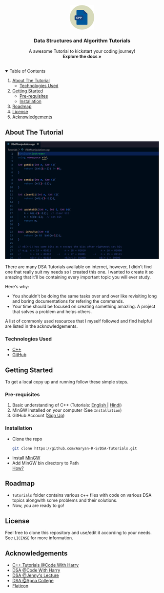 <!-- PROJECT LOGO -->
<br />
<p align="center">
  <a href="https://github.com/Aaryan-R-S/DSA-Tutorials">
    <img src="readme-images/logo.png" alt="Logo" width="80" height="80">
  </a>

  <h3 align="center">Data Structures and Algorithm Tutorials</h3>

  <p align="center">
    A awesome Tutorial to kickstart your coding journey!
    <br />
    <strong>Explore the docs »</strong>
    <br />
    <br />
</p>



<!-- TABLE OF CONTENTS -->
<details open="open">
  <summary>Table of Contents</summary>
  <ol>
    <li>
      <a href="#about-the-tutorial">About The Tutorial</a>
      <ul>
        <li><a href="#technologies-used">Technologies Used</a></li>
      </ul>
    </li>
    <li>
      <a href="#getting-started">Getting Started</a>
      <ul>
        <li><a href="#pre-requisites">Pre-requisites</a></li>
        <li><a href="#installation">Installation</a></li>
      </ul>
    </li>
    <li><a href="#roadmap">Roadmap</a></li>
    <li><a href="#license">License</a></li>
    <li><a href="#acknowledgements">Acknowledgements</a></li>
  </ol>
</details>



<!-- ABOUT THE PROJECT -->
## About The Tutorial

![Product Name Screen Shot][product-screenshot]

There are many DSA Tutorials available on internet, however, I didn't find one that really suit my needs so I created this  one. I wanted to create it so amazing that it'll be containing every important topic you will ever study.

Here's why:
* You shouldn't be doing the same tasks over and over like revisiting long and boring documentations for refering the commands.
* Your time should be focused on creating something amazing. A project that solves a problem and helps others.



A list of commonly used resources that I myself followed and find helpful are listed in the acknowledgements.

### Technologies Used
* [C++](https://devdocs.io/cpp/)
* [GitHub](https://github.com)



<!-- GETTING STARTED -->
## Getting Started

To get a local copy up and running follow these simple steps.

### Pre-requisites

1. Basic understanding of C++ (Tutorials: [English ](https://youtu.be/vLnPwxZdW4Y)| [Hindi](https://www.youtube.com/playlist?list=PLu0W_9lII9agpFUAlPFe_VNSlXW5uE0YL))
2. MinGW installed on your computer (See `Installation`)
3. GitHub Account ([Sign Up](https://github.com))

### Installation

- Clone the repo
   ```sh
   git clone https://github.com/Aaryan-R-S/DSA-Tutorials.git
   ```
- Install [MinGW]((https://osdn.net/projects/mingw/releases/))
- Add MinGW bin directory to Path
  <br>
  [How?](https://stackoverflow.com/questions/5733220/how-do-i-add-the-mingw-bin-directory-to-my-system-path)

<!-- ROADMAP -->
## Roadmap

- `Tutorials` folder contains various c++ files with code on various DSA topics alongwith some problems and their solutions.
- Now, you are ready to go!


<!-- LICENSE -->
## License

Feel free to clone this repository and use/edit it according to your needs.
<br>
See `LICENSE` for more information.


<!-- ACKNOWLEDGEMENTS -->
## Acknowledgements
* [C++ Tutorials @Code With Harry](https://www.youtube.com/playlist?list=PLu0W_9lII9agpFUAlPFe_VNSlXW5uE0YL)
* [DSA @Code With Harry](https://www.youtube.com/playlist?list=PLu0W_9lII9ahIappRPN0MCAgtOu3lQjQi)
* [DSA @Jenny's Lecture](https://www.youtube.com/playlist?list=PLdo5W4Nhv31bbKJzrsKfMpo_grxuLl8LU)
* [DSA @Apna College](https://www.youtube.com/playlist?list=PLfqMhTWNBTe0b2nM6JHVCnAkhQRGiZMSJ)
* [Flaticon](https://flaticon.com)


<!-- MARKDOWN LINKS & IMAGES -->
[product-screenshot]: readme-images/ss.png
